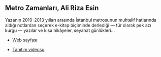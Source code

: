 ## Metro Zamanları, Ali Riza Esin
Yazanın 2010–2013 yılları arasında İstanbul metrosunun muhtelif hatlarında aldığı notlardan seçerek e-kitap biçiminde derlediği — tür olarak pek azı kurgu — yazılar ve kısa hikâyeler, seyahat günlükleri…

- [Web sayfası](https://esin.net/metrozamanlari/)

- [Tanıtım videosu](https://vimeo.com/350958386)
